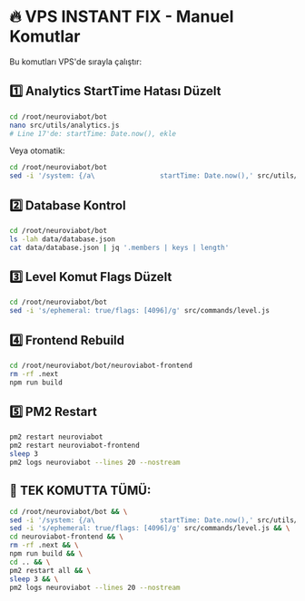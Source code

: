 # 🔥 VPS INSTANT FIX - Manuel Komutlar

Bu komutları VPS'de sırayla çalıştır:

## 1️⃣ Analytics StartTime Hatası Düzelt
```bash
cd /root/neuroviabot/bot
nano src/utils/analytics.js
# Line 17'de: startTime: Date.now(), ekle
```

Veya otomatik:
```bash
cd /root/neuroviabot/bot
sed -i '/system: {/a\                startTime: Date.now(),' src/utils/analytics.js
```

## 2️⃣ Database Kontrol
```bash
cd /root/neuroviabot/bot
ls -lah data/database.json
cat data/database.json | jq '.members | keys | length'
```

## 3️⃣ Level Komut Flags Düzelt
```bash
cd /root/neuroviabot/bot
sed -i 's/ephemeral: true/flags: [4096]/g' src/commands/level.js
```

## 4️⃣ Frontend Rebuild
```bash
cd /root/neuroviabot/bot/neuroviabot-frontend
rm -rf .next
npm run build
```

## 5️⃣ PM2 Restart
```bash
pm2 restart neuroviabot
pm2 restart neuroviabot-frontend
sleep 3
pm2 logs neuroviabot --lines 20 --nostream
```

## 🚀 TEK KOMUTTA TÜMÜ:
```bash
cd /root/neuroviabot/bot && \
sed -i '/system: {/a\                startTime: Date.now(),' src/utils/analytics.js && \
sed -i 's/ephemeral: true/flags: [4096]/g' src/commands/level.js && \
cd neuroviabot-frontend && \
rm -rf .next && \
npm run build && \
cd .. && \
pm2 restart all && \
sleep 3 && \
pm2 logs neuroviabot --lines 20 --nostream
```

